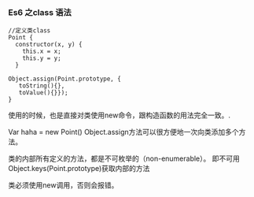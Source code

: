 ### Es6 之class 语法
```
//定义类class 
Point {
  constructor(x, y) {
    this.x = x;
    this.y = y;
  }

Object.assign(Point.prototype, {
   toString(){},
   toValue(){}});
}
```
使用的时候，也是直接对类使用new命令，跟构造函数的用法完全一致。.

Var haha = new Point()
Object.assign方法可以很方便地一次向类添加多个方法。

类的内部所有定义的方法，都是不可枚举的（non-enumerable）。
即不可用Object.keys(Point.prototype)获取内部的方法

类必须使用new调用，否则会报错。
